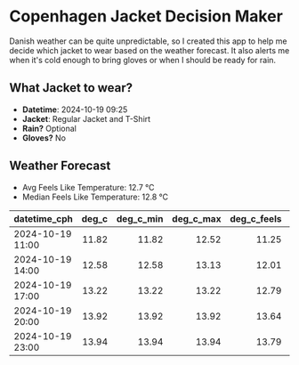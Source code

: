 
# Copenhagen Jacket Decision Maker

Danish weather can be quite unpredictable, so I created this app to help me decide which jacket to wear based on the weather forecast. 
It also alerts me when it's cold enough to bring gloves or when I should be ready for rain.

## What Jacket to wear?

- **Datetime**: 2024-10-19 09:25
- **Jacket**: Regular Jacket and T-Shirt
- **Rain?** Optional
- **Gloves?** No

## Weather Forecast
- Avg Feels Like Temperature: 12.7 °C
- Median Feels Like Temperature: 12.8 °C

| datetime_cph     |   deg_c |   deg_c_min |   deg_c_max |   deg_c_feels | weather   | wind   | rain   |
|:-----------------|--------:|------------:|------------:|--------------:|:----------|:-------|:-------|
| 2024-10-19 11:00 |   11.82 |       11.82 |       12.52 |         11.25 | Clouds    | Medium | None   |
| 2024-10-19 14:00 |   12.58 |       12.58 |       13.13 |         12.01 | Clouds    | Medium | None   |
| 2024-10-19 17:00 |   13.22 |       13.22 |       13.22 |         12.79 | Rain      | High   | Low    |
| 2024-10-19 20:00 |   13.92 |       13.92 |       13.92 |         13.64 | Clouds    | High   | None   |
| 2024-10-19 23:00 |   13.94 |       13.94 |       13.94 |         13.79 | Clouds    | High   | None   |
        